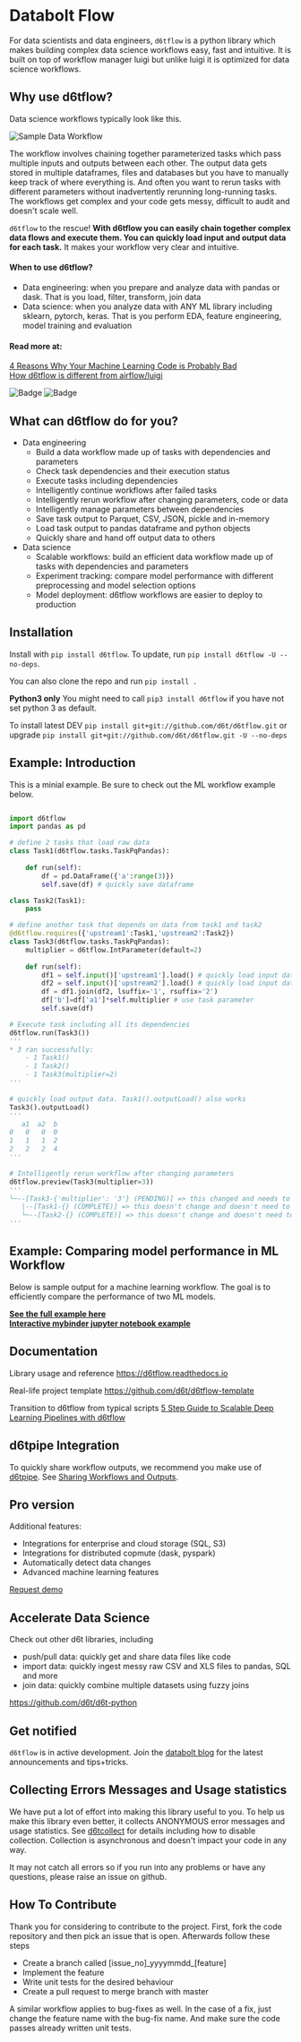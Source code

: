 # Databolt Flow

For data scientists and data engineers, `d6tflow` is a python library which makes building complex data science workflows easy, fast and intuitive. It is built on top of workflow manager luigi but unlike luigi it is optimized for data science workflows.

## Why use d6tflow?

Data science workflows typically look like this.

![Sample Data Workflow](docs/d6tflow-docs-graph.png?raw=true "Sample Data Workflow")

The workflow involves chaining together parameterized tasks which pass multiple inputs and outputs between each other. The output data gets stored in multiple dataframes, files and databases but you have to manually keep track of where everything is. And often you want to rerun tasks with different parameters without inadvertently rerunning long-running tasks. The workflows get complex and your code gets messy, difficult to audit and doesn't scale well.

`d6tflow` to the rescue! **With d6tflow you can easily chain together complex data flows and execute them. You can quickly load input and output data for each task.** It makes your workflow very clear and intuitive.

#### When to use d6tflow?

* Data engineering: when you prepare and analyze data with pandas or dask. That is you load, filter, transform, join data
* Data science: when you analyze data with ANY ML library including sklearn, pytorch, keras. That is you perform EDA, feature engineering, model training and evaluation

#### Read more at:  
[4 Reasons Why Your Machine Learning Code is Probably Bad](https://github.com/d6t/d6t-python/blob/master/blogs/reasons-why-bad-ml-code.rst)  
[How d6tflow is different from airflow/luigi](https://github.com/d6t/d6t-python/blob/master/blogs/datasci-dags-airflow-meetup.md)

![Badge](https://www.kdnuggets.com/images/tkb-1904-p.png "Badge")
![Badge](https://www.kdnuggets.com/images/tkb-1902-g.png "Badge")

## What can d6tflow do for you?

* Data engineering  
	* Build a data workflow made up of tasks with dependencies and parameters
	* Check task dependencies and their execution status
	* Execute tasks including dependencies
	* Intelligently continue workflows after failed tasks
	* Intelligently rerun workflow after changing parameters, code or data
	* Intelligently manage parameters between dependencies
	* Save task output to Parquet, CSV, JSON, pickle and in-memory
	* Load task output to pandas dataframe and python objects
	* Quickly share and hand off output data to others
* Data science  
	* Scalable workflows: build an efficient data workflow made up of tasks with dependencies and parameters
	* Experiment tracking: compare model performance with different preprocessing and model selection options
	* Model deployment: d6tflow workflows are easier to deploy to production


## Installation

Install with `pip install d6tflow`. To update, run `pip install d6tflow -U --no-deps`.

You can also clone the repo and run `pip install .`

**Python3 only** You might need to call `pip3 install d6tflow` if you have not set python 3 as default.

To install latest DEV `pip install git+git://github.com/d6t/d6tflow.git` or upgrade `pip install git+git://github.com/d6t/d6tflow.git -U --no-deps`

## Example: Introduction

This is a minial example. Be sure to check out the ML workflow example below.

```python

import d6tflow
import pandas as pd

# define 2 tasks that load raw data
class Task1(d6tflow.tasks.TaskPqPandas):
    
    def run(self):
        df = pd.DataFrame({'a':range(3)})
        self.save(df) # quickly save dataframe

class Task2(Task1):
    pass

# define another task that depends on data from task1 and task2
@d6tflow.requires({'upstream1':Task1,'upstream2':Task2})
class Task3(d6tflow.tasks.TaskPqPandas):
    multiplier = d6tflow.IntParameter(default=2)
    
    def run(self):
        df1 = self.input()['upstream1'].load() # quickly load input data
        df2 = self.input()['upstream2'].load() # quickly load input data
        df = df1.join(df2, lsuffix='1', rsuffix='2')
        df['b']=df['a1']*self.multiplier # use task parameter
        self.save(df)

# Execute task including all its dependencies
d6tflow.run(Task3())
'''
* 3 ran successfully:
    - 1 Task1()
    - 1 Task2()
    - 1 Task3(multiplier=2)
'''

# quickly load output data. Task1().outputLoad() also works
Task3().outputLoad() 
'''
   a1  a2  b
0   0   0  0
1   1   1  2
2   2   2  4
'''

# Intelligently rerun workflow after changing parameters
d6tflow.preview(Task3(multiplier=3))
'''
└─--[Task3-{'multiplier': '3'} (PENDING)] => this changed and needs to run
   |--[Task1-{} (COMPLETE)] => this doesn't change and doesn't need to rerun
   └─--[Task2-{} (COMPLETE)] => this doesn't change and doesn't need to rerun
'''

```


## Example: Comparing model performance in ML Workflow

Below is sample output for a machine learning workflow. The goal is to efficiently compare the performance of two ML models.  

**[See the full example here](http://tiny.cc/d6tflow-start-example)**  
**[Interactive mybinder jupyter notebook example](http://tiny.cc/d6tflow-start-interactive)**


## Documentation

Library usage and reference https://d6tflow.readthedocs.io

Real-life project template https://github.com/d6t/d6tflow-template

Transition to d6tflow from typical scripts [5 Step Guide to Scalable Deep Learning Pipelines with d6tflow](https://htmlpreview.github.io/?https://github.com/d6t/d6t-python/blob/master/blogs/blog-20190813-d6tflow-pytorch.html)


## d6tpipe Integration

To quickly share workflow outputs, we recommend you make use of [d6tpipe](https://github.com/d6t/d6tpipe). See [Sharing Workflows and Outputs](https://d6tflow.readthedocs.io/en/latest/collaborate.html).

## Pro version

Additional features:  
* Integrations for enterprise and cloud storage (SQL, S3)
* Integrations for distributed copmute (dask, pyspark)
* Automatically detect data changes
* Advanced machine learning features

[Request demo](https://pipe.databolt.tech/gui/request-premium/)

## Accelerate Data Science

Check out other d6t libraries, including  
* push/pull data: quickly get and share data files like code
* import data: quickly ingest messy raw CSV and XLS files to pandas, SQL and more
* join data: quickly combine multiple datasets using fuzzy joins

https://github.com/d6t/d6t-python

## Get notified

`d6tflow` is in active development. Join the [databolt blog](http://blog.databolt.tech) for the latest announcements and tips+tricks.

## Collecting Errors Messages and Usage statistics

We have put a lot of effort into making this library useful to you. To help us make this library even better, it collects ANONYMOUS error messages and usage statistics. See [d6tcollect](https://github.com/d6t/d6tcollect) for details including how to disable collection. Collection is asynchronous and doesn't impact your code in any way.

It may not catch all errors so if you run into any problems or have any questions, please raise an issue on github.

## How To Contribute

Thank you for considering to contribute to the project. First, fork the code repository and then pick an issue that is open. Afterwards follow these steps
* Create a branch called \[issue_no\]\_yyyymmdd\_\[feature\]
* Implement the feature
* Write unit tests for the desired behaviour
* Create a pull request to merge branch with master

A similar workflow applies to bug-fixes as well. In the case of a fix, just change the feature name with the bug-fix name. And make sure the code passes already written unit tests.
